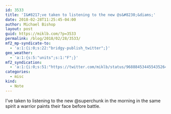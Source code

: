 ```yaml
---
id: 3533
title: 'I&#8217;ve taken to listening to the new @s&#8230;&diams;'
date: 2018-02-28T11:25:45-04:00
author: Michael Bishop
layout: post
guid: https://miklb.com/?p=3533
permalink: /blog/2018/02/28/3533/
mf2_mp-syndicate-to:
  - 'a:1:{i:0;s:22:"bridgy-publish_twitter";}'
geo_weather:
  - 'a:1:{s:5:"units";s:1:"F";}'
mf2_syndication:
  - 'a:1:{i:0;s:51:"https://twitter.com/miklb/status/968884534455435264";}'
categories:
  - misc
kind:
  - Note
---
```

I've taken to listening to the new @superchunk in the morning in the same spirit a warrior paints their face before battle. 